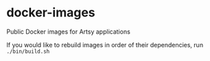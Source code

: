 # docker-images

Public Docker images for Artsy applications

If you would like to rebuild images in order of their dependencies, run `./bin/build.sh`
